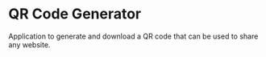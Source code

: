 # QR Code Generator

Application to generate and download a QR code that can be used to share any website.
